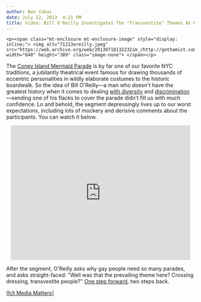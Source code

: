 ```yaml
---
author: Ben Yakas
date: July 12, 2013  4:21 PM
title: Video: Bill O'Reilly Investigates The "Transvestite" Themes At Mermaid Parade
---
```



	
	
	
	<p><span class="mt-enclosure mt-enclosure-image" style="display: inline;"> <img alt="71213oreilly.jpeg" src="https://web.archive.org/web/20130718132232im_/http://gothamist.com/attachments/byakas/71213oreilly.jpeg" width="640" height="389" class="image-none"> </span></p>

<p>The <a href="https://web.archive.org/web/20130718132232/http://gothamist.com/tags/mermaidparade">Coney Island Mermaid Parade</a> is by far one of our favorite NYC traditions, a jubilantly theatrical event famous for drawing thousands of eccentric personalities in wildly elaborate costumes to the historic boardwalk. So the idea of Bill O&apos;Reilly&#x2014;a man who doesn&apos;t have the greatest history when it comes to dealing <a href="https://web.archive.org/web/20130718132232/http://mediamatters.org/research/2009/05/12/oreillys-ark-gay-marriage-could-lead-to-goat-du/150069">with diversity</a> and <a href="https://web.archive.org/web/20130718132232/http://equalitymatters.org/blog/201306040002">discrimination</a>&#x2014;sending one of his flacks to cover the parade didn&apos;t fill us with much confidence. Lo and behold, the segment depressingly lives up to our worst expectations, including lots of mockery and derisive comments about the participants. You can watch it below.</p>

<center><iframe class="video-embed" src="https://web.archive.org/web/20130718132232if_/http://mediamatters.org/embed/static/clips/2013/07/11/30960/fnc-oreilly-20130711-mermaidfestival" width="480" height="360" frameborder="0" allowfullscreen scrolling="no"></iframe></center>

<p>After the segment, O&apos;Reilly asks why gay people need so many parades, and asks straight-faced: &quot;Well was that the prevailing theme here? Crossing dressing, transvestite people?&quot; <a href="https://web.archive.org/web/20130718132232/http://www.mediaite.com/tv/bill-oreilly-telling-a-gay-person-youre-going-to-hell-should-be-against-the-law/">One step forward</a>, two steps back.</p>

<p>[<a href="https://web.archive.org/web/20130718132232/http://mediamatters.org/blog/2013/07/12/fox-news-oreilly-and-watters-ridicule-transvest/194847">h/t Media Matters</a>]</p>
	
	
	
	
	

